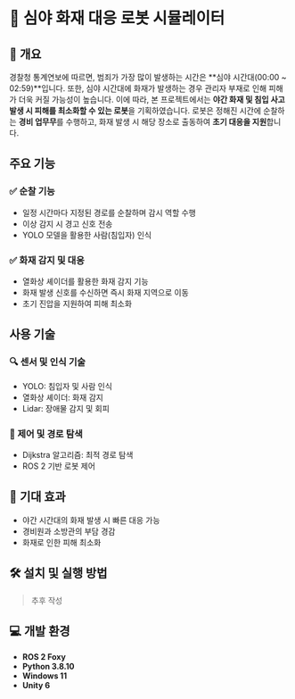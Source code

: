 # :robot: 심야 화재 대응 로봇 시뮬레이터

## 📌 개요
경찰청 통계연보에 따르면, 범죄가 가장 많이 발생하는 시간은 **심야 시간대(00:00 ~ 02:59)**입니다. 또한, 심야 시간대에 화재가 발생하는 경우 관리자 부재로 인해 피해가 더욱 커질 가능성이 높습니다. 이에 따라, 본 프로젝트에서는 **야간 화재 및 침입 사고 발생 시 피해를 최소화할 수 있는 로봇**을 기획하였습니다. 로봇은 정해진 시간에 순찰하는 **경비 업무무**를 수행하고, 화재 발생 시 해당 장소로 출동하여 **초기 대응을 지원**합니다.


## 주요 기능
### ✅ 순찰 기능
- 일정 시간마다 지정된 경로를 순찰하며 감시 역할 수행  
- 이상 감지 시 경고 신호 전송  
- YOLO 모델을 활용한 사람(침입자) 인식

### ✅ 화재 감지 및 대응
- 열화상 셰이더를 활용한 화재 감지 기능
- 화재 발생 신호를 수신하면 즉시 화재 지역으로 이동  
- 초기 진압을 지원하여 피해 최소화  


## 사용 기술
### 🔍 센서 및 인식 기술
- YOLO: 침입자 및 사람 인식  
- 열화상 셰이더: 화재 감지  
- Lidar: 장애물 감지 및 회피  

### 🔧 제어 및 경로 탐색
- Dijkstra 알고리즘: 최적 경로 탐색  
- ROS 2 기반 로봇 제어  


## 🎯 기대 효과
- 야간 시간대의 화재 발생 시 빠른 대응 가능
- 경비원과 소방관의 부담 경감
- 화재로 인한 피해 최소화

## 🛠 설치 및 실행 방법
> 추후 작성  

## 💻 개발 환경
- **ROS 2 Foxy**  
- **Python 3.8.10**  
- **Windows 11**  
- **Unity 6**  

